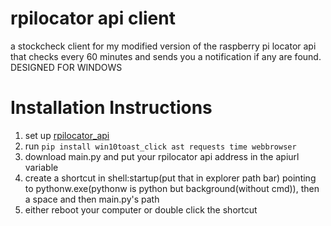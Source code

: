 # rpilocator api client
a stockcheck client for my modified version of the raspberry pi locator api that checks every 60 minutes and sends you a notification if any are found. DESIGNED FOR WINDOWS

# Installation Instructions
1. set up [rpilocator_api](https://github.com/apostolistriantafyllou/rpilocator_api/)
2. run `pip install win10toast_click ast requests time webbrowser`
3. download main.py and put your rpilocator api address in the apiurl variable
4. create a shortcut in shell:startup(put that in explorer path bar) pointing to pythonw.exe(pythonw is python but background(without cmd)), then a space and then main.py's path
5. either reboot your computer or double click the shortcut
